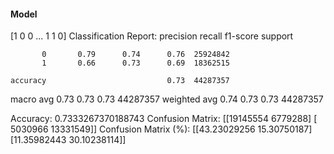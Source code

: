 #### Model
[1 0 0 ... 1 1 0]
Classification Report:
              precision    recall  f1-score   support

           0       0.79      0.74      0.76  25924842
           1       0.66      0.73      0.69  18362515

    accuracy                           0.73  44287357
   macro avg       0.73      0.73      0.73  44287357
weighted avg       0.74      0.73      0.73  44287357

Accuracy: 0.7333267370188743
Confusion Matrix:
[[19145554  6779288]
 [ 5030966 13331549]]
Confusion Matrix (%):
[[43.23029256 15.30750187]
 [11.35982443 30.10238114]]
